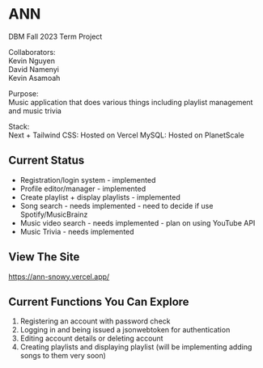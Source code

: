 # ANN
DBM Fall 2023 Term Project

Collaborators:  
Kevin Nguyen  
David Namenyi  
Kevin Asamoah  
  
Purpose:  
Music application that does various things including playlist management and music trivia  
  
Stack:  
Next + Tailwind CSS: Hosted on Vercel
MySQL: Hosted on PlanetScale


## Current Status
- Registration/login system - implemented
- Profile editor/manager  - implemented
- Create playlist + display playlists - implemented
- Song search - needs implemented - need to decide if use Spotify/MusicBrainz
- Music video search - needs implemented - plan on using YouTube API
- Music Trivia - needs implemented

## View The Site  
https://ann-snowy.vercel.app/

## Current Functions You Can Explore
1. Registering an account with password check
2. Logging in and being issued a jsonwebtoken for authentication
3. Editing account details or deleting account
4. Creating playlists and displaying playlist (will be implementing adding songs to them very soon)


